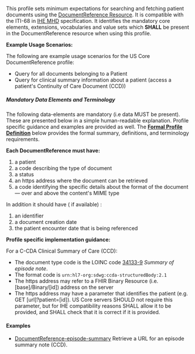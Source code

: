 This profile sets minimum expectations  for searching and fetching patient documents using the [DocumentReference Resource]. It is compatible with the ITI-68 in [IHE MHD] specification.  It identifies the mandatory core elements, extensions, vocabularies and value sets which **SHALL** be present in the DocumentReference resource when using this profile.

**Example Usage Scenarios:**

The following are example usage scenarios for the US Core DocumentReference profile:

-   Query for all documents belonging to a Patient
-   Query for clinical summary information about a patient (access a patient's Continuity of Care Document (CCD))

##### Mandatory Data Elements and Terminology


The following data-elements are mandatory (i.e data MUST be present). These are presented below in a simple human-readable explanation.  Profile specific guidance and examples are provided as well.  The [**Formal Profile Definition**](#profile) below provides the  formal summary, definitions, and  terminology requirements.  

**Each DocumentReference must have:**

1.  a patient
1.  a code describing the type of document
1.  a status
1.  an https address where the document can be retrieved
1.  a code identifying the specific details about the format of the document — over and above the content's MIME type

In addition it should have ( if available) :

1.  an identifier
1.  a document creation date
1.  the patient encounter date that is being referenced


**Profile specific implementation guidance:**

For a C-CDA Clinical Summary of Care (CCD):

-   The document type code is the LOINC code  [34133-9](http://s.details.loinc.org/LOINC/34133-9.html?sections=Comprehensive) *Summary of episode note*.
-   The format code is `urn:hl7-org:sdwg:ccda-structuredBody:2.1`
-   The https address may refer to a FHIR Binary Resource (i.e. [base]/Binary/[id]) address on the server
-   The https address may have a parameter that identifies the patient (e.g. GET [url]?patient=[id]). US Core servers SHOULD not require this parameter, but for IHE compatibility reasons SHALL allow it to be provided, and SHALL check that it is correct if it is provided.

#### Examples

   -  [DocumentReference-episode-summary](DocumentReference-episode-summary.html) Retrieve a URL for an episode summary note (CCD).

[DocumentReference Resource]: http://hl7.org/fhir/documentreference.html
[IHE MHD]: http://ihe.net/uploadedFiles/Documents/ITI/IHE_ITI_Suppl_MHD.pdf
